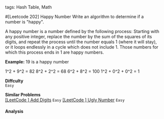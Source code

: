 tags: Hash Table, Math

#[Leetcode 202] Happy Number
Write an algorithm to determine if a number is "happy".

A happy number is a number defined by the following process: Starting with any positive integer, replace the number by the sum of the squares of its digits, 
and repeat the process until the number equals 1 (where it will stay), or it loops endlessly in a cycle which does not include 1. 
Those numbers for which this process ends in 1 are happy numbers.

**Example:** 19 is a happy number

1^2 + 9^2 = 82
8^2 + 2^2 = 68
6^2 + 8^2 = 100
1^2 + 0^2 + 0^2 = 1


**Diffculty**  
`Easy`

**Similar Problems**  
[[LeetCode ] Add Digits]() `Easy`
[[LeetCode ] Ugly Number]() `Easy`


#### Analysis

